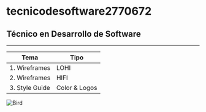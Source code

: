 # tecnicodesoftware2770672
## Técnico en Desarrollo de Software 
---

| Tema | Tipo |
|---------|-------|
|1. Wireframes | LOHI |
|2. Wireframes | HIFI |
|3. Style Guide | Color & Logos |

![Bird](http://tinyurl.com/36zjdcd5)